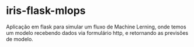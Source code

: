 # iris-flask-mlops
Aplicação em flask para simular um fluxo de Machine Lerning, onde temos um modelo recebendo dados via formulário http, e retornando as previsões de modelo.
